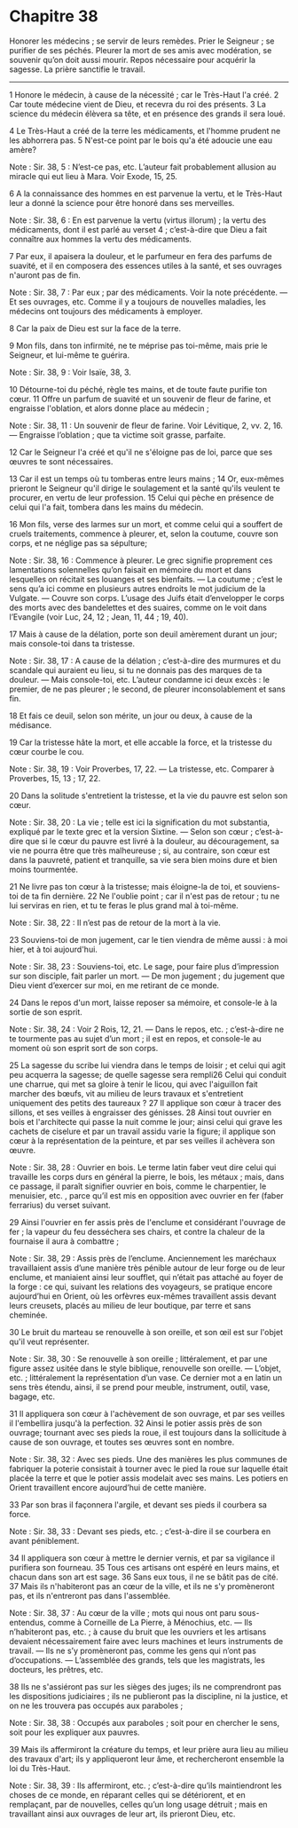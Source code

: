 # Chapitre 38

Honorer les médecins ; se servir de leurs remèdes.
Prier le Seigneur ; se purifier de ses péchés.
Pleurer la mort de ses amis avec modération, se souvenir qu’on doit aussi mourir.
Repos nécessaire pour acquérir la sagesse.
La prière sanctifie le travail.

***

1 Honore le médecin, à cause de la nécessité ; car le Très-Haut l'a créé. 2 Car toute médecine vient de Dieu, et recevra du roi des présents. 3 La science du médecin élèvera sa tête, et en présence des grands il sera loué.


4 Le Très-Haut a créé de la terre les médicaments, et l'homme prudent ne les abhorrera pas. 5 N'est-ce point par le bois qu'a été adoucie une eau amère?

<span class="bible-note">Note : </span> Sir. 38, 5 : N’est-ce pas, etc. L’auteur fait probablement allusion au miracle qui eut lieu à Mara. Voir Exode, 15, 25.

6 A la connaissance des hommes en est parvenue la vertu, et le Très-Haut leur a donné la science pour être honoré dans ses merveilles.

<span class="bible-note">Note : </span> Sir. 38, 6 : En est parvenue la vertu (virtus illorum) ; la vertu des médicaments, dont il est parlé au verset 4 ; c’est-à-dire que Dieu a fait connaître aux hommes la vertu des médicaments.

7 Par eux, il apaisera la douleur, et le parfumeur en fera des parfums de suavité, et il en composera des essences utiles à la santé, et ses ouvrages n'auront pas de fin.

<span class="bible-note">Note : </span> Sir. 38, 7 : Par eux ; par des médicaments. Voir la note précédente. ― Et ses ouvrages, etc. Comme il y a toujours de nouvelles maladies, les médecins ont toujours des médicaments à employer.

8 Car la paix de Dieu est sur la face de la terre.


9 Mon fils, dans ton infirmité, ne te méprise pas toi-même, mais prie le Seigneur, et lui-même te guérira.

<span class="bible-note">Note : </span> Sir. 38, 9 : Voir Isaïe, 38, 3.

10 Détourne-toi du péché, règle tes mains, et de toute faute purifie ton cœur. 11 Offre un parfum de suavité et un souvenir de fleur de farine, et engraisse l'oblation, et alors donne place au médecin ;

<span class="bible-note">Note : </span> Sir. 38, 11 : Un souvenir de fleur de farine. Voir Lévitique, 2, vv. 2, 16. ― Engraisse l’oblation ; que ta victime soit grasse, parfaite.

12 Car le Seigneur l'a créé et qu'il ne s'éloigne pas de loi, parce que ses œuvres te sont nécessaires.


13 Car il est un temps où tu tomberas entre leurs mains ; 14 Or, eux-mêmes prieront le Seigneur qu'il dirige le soulagement et la santé qu'ils veulent te procurer, en vertu de leur profession. 15 Celui qui pèche en présence de celui qui l'a fait, tombera dans les mains du médecin.


16 Mon fils, verse des larmes sur un mort, et comme celui qui a souffert de cruels traitements, commence à pleurer, et, selon la coutume, couvre son corps, et ne néglige pas sa sépulture;

<span class="bible-note">Note : </span> Sir. 38, 16 : Commence à pleurer. Le grec signifie proprement ces lamentations solennelles qu’on faisait en mémoire du mort et dans lesquelles on récitait ses louanges et ses bienfaits. ― La coutume ; c’est le sens qu’a ici comme en plusieurs autres endroits le mot judicium de la Vulgate. ― Couvre son corps. L’usage des Juifs était d’envelopper le corps des morts avec des bandelettes et des suaires, comme on le voit dans l’Evangile (voir Luc, 24, 12 ; Jean, 11, 44 ; 19, 40).

17 Mais à cause de la délation, porte son deuil amèrement durant un jour; mais console-toi dans ta tristesse.

<span class="bible-note">Note : </span> Sir. 38, 17 : A cause de la délation ; c’est-à-dire des murmures et du scandale qui auraient eu lieu, si tu ne donnais pas des marques de ta douleur. ― Mais console-toi, etc. L’auteur condamne ici deux excès : le premier, de ne pas pleurer ; le second, de pleurer inconsolablement et sans fin.

18 Et fais ce deuil, selon son mérite, un jour ou deux, à cause de la médisance.


19 Car la tristesse hâte la mort, et elle accable la force, et la tristesse du cœur courbe le cou.

<span class="bible-note">Note : </span> Sir. 38, 19 : Voir Proverbes, 17, 22. ― La tristesse, etc. Comparer à Proverbes, 15, 13 ; 17, 22.

20 Dans la solitude s'entretient la tristesse, et la vie du pauvre est selon son cœur.

<span class="bible-note">Note : </span> Sir. 38, 20 : La vie ; telle est ici la signification du mot substantia, expliqué par le texte grec et la version Sixtine. ― Selon son cœur ; c’est-à-dire que si le cœur du pauvre est livré à la douleur, au découragement, sa vie ne pourra être que très malheureuse ; si, au contraire, son cœur est dans la pauvreté, patient et tranquille, sa vie sera bien moins dure et bien moins tourmentée.

21 Ne livre pas ton cœur à la tristesse; mais éloigne-la de toi, et souviens-toi de ta fin dernière. 22 Ne l'oublie point ; car il n'est pas de retour ; tu ne lui serviras en rien, et tu te feras le plus grand mal à toi-même.

<span class="bible-note">Note : </span> Sir. 38, 22 : Il n’est pas de retour de la mort à la vie.

23 Souviens-toi de mon jugement, car le tien viendra de même aussi : à moi hier, et à toi aujourd'hui.

<span class="bible-note">Note : </span> Sir. 38, 23 : Souviens-toi, etc. Le sage, pour faire plus d’impression sur son disciple, fait parler un mort. ― De mon jugement ; du jugement que Dieu vient d’exercer sur moi, en me retirant de ce monde.


24 Dans le repos d'un mort, laisse reposer sa mémoire, et console-le à la sortie de son esprit.

<span class="bible-note">Note : </span> Sir. 38, 24 : Voir 2 Rois, 12, 21. ― Dans le repos, etc. ; c’est-à-dire ne te tourmente pas au sujet d’un mort ; il est en repos, et console-le au moment où son esprit sort de son corps.


25 La sagesse du scribe lui viendra dans le temps de loisir ; et celui qui agit peu acquerra la sagesse; de quelle sagesse sera rempli26 Celui qui conduit une charrue, qui met sa gloire à tenir le licou, qui avec l'aiguillon fait marcher des bœufs, vit au milieu de leurs travaux et s'entretient uniquement des petits des taureaux ? 27 Il applique son cœur à tracer des sillons, et ses veilles à engraisser des génisses. 28 Ainsi tout ouvrier en bois et l'architecte qui passe la nuit comme le jour; ainsi celui qui grave les cachets de ciselure et par un travail assidu varie la figure; il applique son cœur à la représentation de la peinture, et par ses veilles il achèvera son œuvre.

<span class="bible-note">Note : </span> Sir. 38, 28 : Ouvrier en bois. Le terme latin faber veut dire celui qui travaille les corps durs en général la pierre, le bois, les métaux ; mais, dans ce passage, il paraît signifier ouvrier en bois, comme le charpentier, le menuisier, etc. , parce qu’il est mis en opposition avec ouvrier en fer (faber ferrarius) du verset suivant.

29 Ainsi l'ouvrier en fer assis près de l'enclume et considérant l'ouvrage de fer ; la vapeur du feu desséchera ses chairs, et contre la chaleur de la fournaise il aura à combattre ;

<span class="bible-note">Note : </span> Sir. 38, 29 : Assis près de l’enclume. Anciennement les maréchaux travaillaient assis d’une manière très pénible autour de leur forge ou de leur enclume, et maniaient ainsi leur soufflet, qui n’était pas attaché au foyer de la forge : ce qui, suivant les relations des voyageurs, se pratique encore aujourd’hui en Orient, où les orfèvres eux-mêmes travaillent assis devant leurs creusets, placés au milieu de leur boutique, par terre et sans cheminée.

30 Le bruit du marteau se renouvelle à son oreille, et son œil est sur l'objet qu'il veut représenter.

<span class="bible-note">Note : </span> Sir. 38, 30 : Se renouvelle à son oreille ; littéralement, et par une figure assez usitée dans le style biblique, renouvelle son oreille. ― L’objet, etc. ; littéralement la représentation d’un vase. Ce dernier mot a en latin un sens très étendu, ainsi, il se prend pour meuble, instrument, outil, vase, bagage, etc.


31 Il appliquera son cœur à l'achèvement de son ouvrage, et par ses veilles il l'embellira jusqu'à la perfection. 32 Ainsi le potier assis près de son ouvrage; tournant avec ses pieds la roue, il est toujours dans la sollicitude à cause de son ouvrage, et toutes ses œuvres sont en nombre.

<span class="bible-note">Note : </span> Sir. 38, 32 : Avec ses pieds. Une des manières les plus communes de fabriquer la poterie consistait à tourner avec le pied la roue sur laquelle était placée la terre et que le potier assis modelait avec ses mains. Les potiers en Orient travaillent encore aujourd’hui de cette manière.

33 Par son bras il façonnera l'argile, et devant ses pieds il courbera sa force.

<span class="bible-note">Note : </span> Sir. 38, 33 : Devant ses pieds, etc. ; c’est-à-dire il se courbera en avant péniblement.

34 Il appliquera son cœur à mettre le dernier vernis, et par sa vigilance il purifiera son fourneau. 35 Tous ces artisans ont espéré en leurs mains, et chacun dans son art est sage. 36 Sans eux tous, il ne se bâtit pas de cité. 37 Mais ils n'habiteront pas an cœur de la ville, et ils ne s'y promèneront pas, et ils n'entreront pas dans l'assemblée.

<span class="bible-note">Note : </span> Sir. 38, 37 : Au cœur de la ville ; mots qui nous ont paru sous-entendus, comme à Corneille de La Pierre, à Ménochius, etc. ― Ils n’habiteront pas, etc. ; à cause du bruit que les ouvriers et les artisans devaient nécessairement faire avec leurs machines et leurs instruments de travail. ― Ils ne s’y promèneront pas, comme les gens qui n’ont pas d’occupations. ― L’assemblée des grands, tels que les magistrats, les docteurs, les prêtres, etc.

38 Ils ne s'assiéront pas sur les sièges des juges; ils ne comprendront pas les dispositions judiciaires ; ils ne publieront pas la discipline, ni la justice, et on ne les trouvera pas occupés aux paraboles ;

<span class="bible-note">Note : </span> Sir. 38, 38 : Occupés aux paraboles ; soit pour en chercher le sens, soit pour les expliquer aux pauvres.

39 Mais ils affermiront la créature du temps, et leur prière aura lieu au milieu des travaux d'art; ils y appliqueront leur âme, et rechercheront ensemble la loi du Très-Haut.

<span class="bible-note">Note : </span> Sir. 38, 39 : Ils affermiront, etc. ; c’est-à-dire qu’ils maintiendront les choses de ce monde, en réparant celles qui se détériorent, et en remplaçant, par de nouvelles, celles qu’un long usage détruit ; mais en travaillant ainsi aux ouvrages de leur art, ils prieront Dieu, etc.

